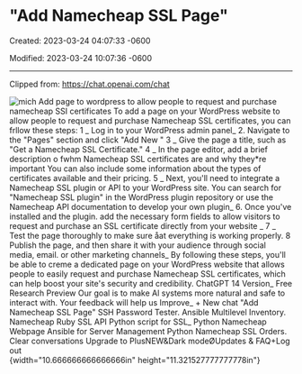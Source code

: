 # "Add Namecheap SSL Page"

Created: 2023-03-24 04:07:33 -0600

Modified: 2023-03-24 10:07:36 -0600

---

Clipped from: <https://chat.openai.com/chat>

![mich Add page to wordpress to allow people to request and purchase namecheap SSI certificates To add a page on your WordPress website to allow people to request and purchase Namecheap SSL certificates, you can frllow these steps: 1 _ Log in to your WordPress admin panel_ 2. Navigate to the "Pages" section and click "Add New " 3 _ Give the page a title, such as "Get a Namecheap SSL Certificate." 4 _ In the page editor, add a brief description o fwhm Namecheap SSL certificates are and why they*re important You can also include some information about the types of certificates available and their pricing. 5 _ Next, you'll need to integrate a Namecheap SSL plugin or API to your WordPress site. You can search for "Namecheap SSL plugin" in the WordPress plugin repository or use the Namecheap API documentation to develop your own plugin_ 6. Once you've installed and the plugin. add the necessary form fields to allow visitors to request and purchase an SSL certificate directly from your website _ 7 _ Test the page thoroughly to make sure åat everything is working properly. 8 Publish the page, and then share it with your audience through social media, email. or other marketing channels_ By following these steps, you'll be able to creme a dedicated page on your WordPress website that allows people to easily request and purchase Namecheap SSL certificates, which can help boost your site's security and credibility. ChatGPT 14 Version_ Free Research Preview Our goal is to make Al systems more natural and safe to interact with. Your feedback will help us Improve_ + New chat "Add Namecheap SSL Page" SSH Password Tester. Ansible Multilevel Inventory. Namecheap Ruby SSL API Python script for SSL_ Python Namecheap Webpage Ansible for Server Management Python Namecheap SSL Orders. Clear conversations Upgrade to PlusNEW&Dark modeØUpdates & FAQ+Log out](../media/Pages--Add-Namecheap-SSL-Page--image1.jpg){width="10.666666666666666in" height="11.321527777777778in"}
